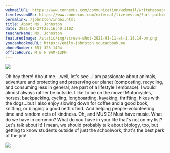 ```yaml
---
webmailURL: https://www.connexus.com/communication/webmail/writeMessage.aspx?idRecipient=1268272
livelessonURL: https://www.connexus.com/external/livelesson/?url-path=ejohnston&domain=ue2prod01.livelesson.com
permalink: /johnston/index.html
title: About Ms. Johnston
date: 2021-01-27T23:16:40.310Z
teacherName: Ms. Johnston
featuredImage: /static/img/screen-shot-2021-01-11-at-1.18.14-pm.png
youcanbookmeURL: https://emily-johnston.youcanbook.me
phoneNumber: 651-323-1494
officeHours: M & F 9AM-12PM
---
```

![](/static/img/screen-shot-2020-09-08-at-9.16.51-am.png)

Oh hey there! About me....well, let's see...I am passionate about animals, adventure and protecting and preserving our planet (composting, recycling, and consuming less in general, are part of a lifestyle I embrace). I would almost always rather be outside. I like to be on the move! Motorcycles, horses, backpacking, cycling, longboarding, kayaking, thrifting, hikes with the dogs...but I also enjoy slowing down for coffee and a good book, knitting, or binging a good netflix find. And helping people-volunteering time and random acts of kindness.  Oh, and MUSIC! Must have music. What do we have in common? What do you have in your life that's not on my list? Let's talk about it! I mean, we should probably talk about biology, too, but getting to know students outside of just the schoolwork, that's the best perk of the job! 

![](/static/img/screen-shot-2020-08-26-at-10.23.57-am.png)